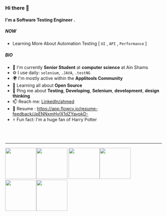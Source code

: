 ### Hi there 👋


#### I'm a Software Testing Engineer .

##### NOW

- Learning More About Automation Testing [ `UI` , `API` , `Performance` ] 

##### BIO

- 🏢 I'm currently **Senior Student** at **computer science** at Ain Shams
- ⚙️ I use daily: `selenium`, `.JAVA`, `.testNG` 
- 🌍 I'm mostly active within the **Applitools Community**
- 🌱 Learning all about **Open Source**
- 💬 Ping me about **Testing**, **Developing**, **Selenium**, **development**, **design thinking**
- 📫 Reach me: [LinkedIn/ahmed](https://www.linkedin.com/in/ahmed-mohamed-b270b517b/)
- 📃 Resume : https://app.flowcv.io/resume-feedback/JpENNxmHyIX1dZYavpkD-
- ⚡️ Fun fact: I'm a huge fan of Harry Potter
<br>
<br>
<hr>

<p align="center">

  <img src="https://media3.giphy.com/media/ln7z2eWriiQAllfVcn/200w.webp" width="100"><img src="https://i.giphy.com/media/LMt9638dO8dftAjtco/200.webp" width="100">
  <img src="https://i.giphy.com/media/eNAsjO55tPbgaor7ma/200w.webp" width="100"><img src="https://i.giphy.com/media/VgGthkhUvGgOit7Y9i/200.webp" width="100">
  <img src="https://i.giphy.com/media/KzJkzjggfGN5Py6nkT/200.webp" width="100"><img src="https://i.giphy.com/media/IdyAQJVN2kVPNUrojM/200.webp" width="100"><br><br>
  
</p>

